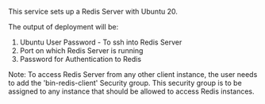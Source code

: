 This service sets up a Redis Server with Ubuntu 20.

The output of deployment will be:
1. Ubuntu User Password - To ssh into Redis Server
2. Port on which Redis Server is running
3. Password for Authentication to Redis

Note: To access Redis Server from any other client instance, the user needs to add the 'bin-redis-client' Security group. This security group is to be assigned to any instance that should be allowed to access Redis instances.
